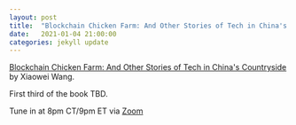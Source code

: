 ```yaml
---
layout: post
title:  "Blockchain Chicken Farm: And Other Stories of Tech in China's Countryside (1/3)"
date:   2021-01-04 21:00:00
categories: jekyll update
---
```


[Blockchain Chicken Farm: And Other Stories of Tech in China's Countryside](https://bookshop.org/books/blockchain-chicken-farm-and-other-stories-of-tech-in-china-s-countryside/9780374538668?aid=13448&listref=civic-tech-book-club-reading-list) by Xiaowei Wang.

First third of the book TBD. 

Tune in at 8pm CT/9pm ET via [Zoom](https://harvard.zoom.us/j/97704612486)
